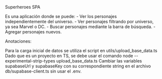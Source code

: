 Superheroes SPA

Es una aplicación donde se puede:
    - Ver los personajes independientemente del universo.
    - Ver personajes filtrando por universo, ya sea Marvel o DC.
    - Buscar personajes mediante la barra de búsqueda.
    - Agregar personajes nuevos.


Anotaciones:

Para la carga inicial de datos se utiliza el script en utils/upload_base_data.ts
Dado que es un proyecto en TS, se debe usar el comando node --experimental-strip-types upload_base_data.ts
Cambiar las variables supabaseUrl y supabaseKey con su correspondiente string en el archivo db/supabase-client.ts sin usar el .env.